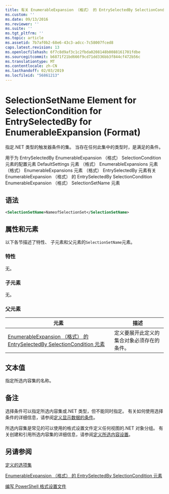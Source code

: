 ```yaml
---
title: 有关 EnumerableExpansion （格式） 的 EntrySelectedBy SelectionCondition SelectionSetName 元素 |Microsoft Docs
ms.custom: ''
ms.date: 09/13/2016
ms.reviewer: ''
ms.suite: ''
ms.tgt_pltfrm: ''
ms.topic: article
ms.assetid: 7b7af0b2-68e6-43c3-adcc-7c58007fced8
caps.latest.revision: 13
ms.openlocfilehash: 6f7c8d9af3c1c2fbda0208148b0088161701fdbe
ms.sourcegitcommit: b6871f21bd666f9cd71dd336bb3f844cf472b56c
ms.translationtype: MT
ms.contentlocale: zh-CN
ms.lasthandoff: 02/03/2019
ms.locfileid: "56861213"
---
```

# <a name="selectionsetname-element-for-selectioncondition-for-entryselectedby-for-enumerableexpansion-format"></a>SelectionSetName Element for SelectionCondition for EntrySelectedBy for EnumerableExpansion (Format)

指定.NET 类型的触发器条件的集。 当存在任何此集中的类型时，是满足的条件。

用于为 EntrySelectedBy EnumerableExpansion （格式） SelectionCondition 元素的配置元素 DefaultSettings 元素 （格式） EnumerableExpansions 元素 （格式） EnumerableExpansions 元素 （格式） EntrySelectedBy 元素有关 EnumerableExpansion （格式） 的 EntrySelectedBy SelectionCondition EnumerableExpansion （格式） SelectionSetName 元素

## <a name="syntax"></a>语法

```xml
<SelectionSetName>NameofSelectionSet</SelectionSetName>
```

## <a name="attributes-and-elements"></a>属性和元素

以下各节描述了特性、 子元素和父元素的`SelectionSetName`元素。

### <a name="attributes"></a>特性

无。

### <a name="child-elements"></a>子元素

无。

### <a name="parent-elements"></a>父元素

|元素|描述|
|-------------|-----------------|
|[EnumerableExpansion （格式） 的 EntrySelectedBy SelectionCondition 元素](./selectioncondition-element-for-entryselectedby-for-enumerableexpansion-format.md)|定义要展开此定义的集合对象必须存在的条件。|

## <a name="text-value"></a>文本值

指定所选内容集的名称。

## <a name="remarks"></a>备注

选择条件可以指定所选内容集或.NET 类型，但不能同时指定。 有关如何使用选择条件的详细信息，请参阅[定义显示数据的条件](./defining-conditions-for-displaying-data.md)。

所选内容集是常见的可以使用的格式设置文件定义任何视图的.NET 对象分组。 有关创建和引用所选内容集的详细信息，请参阅[定义所选内容设置](./defining-selection-sets.md)。

## <a name="see-also"></a>另请参阅

[定义的选项集](./defining-selection-sets.md)

[EnumerableExpansion （格式） 的 EntrySelectedBy SelectionCondition 元素](./selectioncondition-element-for-entryselectedby-for-enumerableexpansion-format.md)

[编写 PowerShell 格式设置文件](./writing-a-powershell-formatting-file.md)

